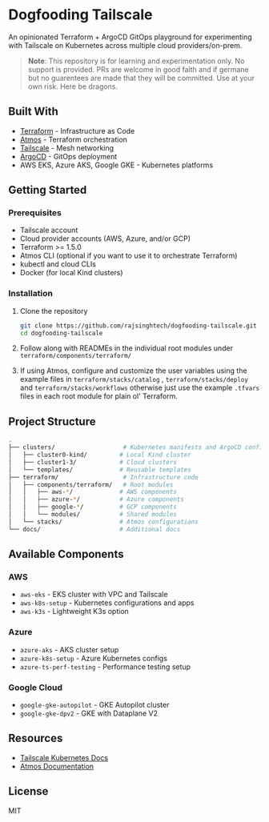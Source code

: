 # Dogfooding Tailscale

An opinionated Terraform + ArgoCD GitOps playground for experimenting with Tailscale on Kubernetes across multiple cloud providers/on-prem.

> **Note**: This repository is for learning and experimentation only. No support is provided. PRs are welcome in good faith and if germane but no guarentees are made that they will be committed. Use at your own risk. Here be dragons.

## Built With

* [Terraform](https://www.terraform.io/) - Infrastructure as Code
* [Atmos](https://atmos.tools/) - Terraform orchestration
* [Tailscale](https://tailscale.com/) - Mesh networking
* [ArgoCD](https://argo-cd.readthedocs.io/) - GitOps deployment
* AWS EKS, Azure AKS, Google GKE - Kubernetes platforms

## Getting Started

### Prerequisites

* Tailscale account
* Cloud provider accounts (AWS, Azure, and/or GCP)
* Terraform >= 1.5.0
* Atmos CLI (optional if you want to use it to orchestrate Terraform)
* kubectl and cloud CLIs
* Docker (for local Kind clusters)

### Installation

1. Clone the repository

   ```sh
   git clone https://github.com/rajsinghtech/dogfooding-tailscale.git
   cd dogfooding-tailscale
   ```

2. Follow along with READMEs in the individual root modules under `terraform/components/terraform/`

3. If using Atmos, configure and customize the user variables using the example files in `terraform/stacks/catalog` , `terraform/stacks/deploy` and `terraform/stacks/workflows` otherwise just use the example `.tfvars` files in each root module for plain ol' Terraform.

## Project Structure

```sh
.
├── clusters/                   # Kubernetes manifests and ArgoCD configs
│   ├── cluster0-kind/         # Local Kind cluster
│   ├── cluster1-3/            # Cloud clusters
│   └── templates/             # Reusable templates
├── terraform/                  # Infrastructure code
│   ├── components/terraform/   # Root modules
│   │   ├── aws-*/             # AWS components
│   │   ├── azure-*/           # Azure components
│   │   ├── google-*/          # GCP components
│   │   └── modules/           # Shared modules
│   └── stacks/                # Atmos configurations
└── docs/                      # Additional docs
```

## Available Components

### AWS

* `aws-eks` - EKS cluster with VPC and Tailscale
* `aws-k8s-setup` - Kubernetes configurations and apps
* `aws-k3s` - Lightweight K3s option

### Azure

* `azure-aks` - AKS cluster setup
* `azure-k8s-setup` - Azure Kubernetes configs
* `azure-ts-perf-testing` - Performance testing setup

### Google Cloud

* `google-gke-autopilot` - GKE Autopilot cluster
* `google-gke-dpv2` - GKE with Dataplane V2

## Resources

* [Tailscale Kubernetes Docs](https://tailscale.com/kb/1185/kubernetes)
* [Atmos Documentation](https://atmos.tools/)

## License

MIT

